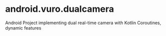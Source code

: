# android.vuro.dualcamera
Android Project implementing dual real-time camera with Kotlin Coroutines, dynamic features
